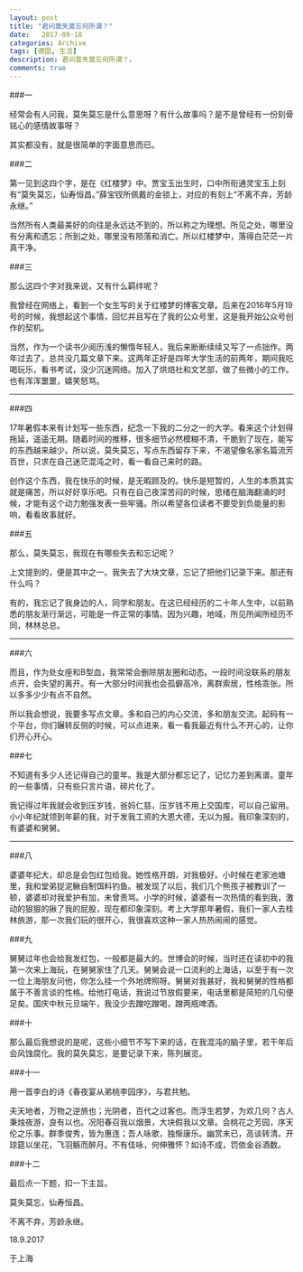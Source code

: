 ```yaml
---
layout: post
title: "君问莫失莫忘何所谓？"
date:   2017-09-18
categories: Archive
tags: [德国, 生活]
description: 君问莫失莫忘何所谓？。
comments: true
---
```


###一



经常会有人问我，莫失莫忘是什么意思呀？有什么故事吗？是不是曾经有一份刻骨铭心的感情故事呀？



其实都没有，就是很简单的字面意思而已。



###二



第一见到这四个字，是在《红楼梦》中。贾宝玉出生时，口中所衔通灵宝玉上刻有“莫失莫忘，仙寿恒昌。”薛宝钗所佩戴的金锁上，对应的有刻上“不离不弃，芳龄永继。”



当然所有人类最美好的向往是永远达不到的，所以称之为理想。所见之处，哪里没有分离和遗忘；所到之处，哪里没有陨落和消亡。所以红楼梦中，落得白茫茫一片真干净。



###三



那么这四个字对我来说，又有什么羁绊呢？



我曾经在网络上，看到一个女生写的关于红楼梦的博客文章。后来在2016年5月19号的时候，我想起这个事情，回忆并且写在了我的公众号里，这是我开始公众号创作的契机。



当然，作为一个读书少阅历浅的懒惰年轻人，我后来断断续续又写了一点拙作。两年过去了，总共没几篇文章下来。这两年正好是四年大学生活的前两年，期间我吃喝玩乐，看书考试，没少沉迷网络。加入了烘焙社和文艺部，做了些微小的工作。也有浑浑噩噩，嬉笑怒骂。



---



###四



17年暑假本来有计划写一些东西，纪念一下我的二分之一的大学。看来这个计划得拖延，遥遥无期。随着时间的推移，很多细节必然模糊不清，干脆到了现在，能写的东西越来越少。所以说，莫失莫忘，写点东西留存下来，不渴望像名家名篇流芳百世，只求在自己迷茫混沌之时，看一看自己来时的路。



创作这个东西，我在快乐的时候，是无暇顾及的。快乐是短暂的，人生的本质其实就是痛苦，所以好好享乐吧。只有在自己夜深苦闷的时候，思绪在脑海翻涌的时候，才能有这个动力勉强发表一些牢骚。所以希望各位读者不要受到负能量的影响，看看故事就好。



###五



那么，莫失莫忘，我现在有哪些失去和忘记呢？



上文提到的，便是其中之一。我失去了大块文章，忘记了把他们记录下来。那还有什么吗？



有的，我忘记了我身边的人，同学和朋友。在这已经经历的二十年人生中，以前熟悉的朋友渐行渐远，可能是一件正常的事情。因为兴趣，地域，所见所闻所经历不同，林林总总。





---




###六



而且，作为处女座和B型血，我常常会删除朋友圈和动态。一段时间没联系的朋友点开，会失望的离开。有一大部分时间我也会孤僻高冷，离群索居，性格乖张。所以多多少少有点不自然。



所以我会想说，我要多写点文章。多和自己的内心交流，多和朋友交流。起码有一个平台，你们辗转反侧的时候，可以点进来，看一看我最近有什么不开心的，让你们开心开心。



###七



不知道有多少人还记得自己的童年。我是大部分都忘记了，记忆力差到离谱。童年的一些事情，只有些只言片语，碎片化了。



我记得过年我就会收到压岁钱，爸妈仁慈，压岁钱不用上交国库，可以自己留用。小小年纪就领到年薪的我，对于发我工资的大恩大德，无以为报。我印象深刻的，有婆婆和舅舅。





---




###八



婆婆年纪大，却总是会包红包给我。她性格开朗，对我极好。小时候在老家池塘里，我和堂弟捉泥鳅自制饵料钓鱼。被发现了以后，我们几个熊孩子被教训了一顿，婆婆却对我爱护有加，未曾责骂。小学的时候，婆婆有一次热情的看到我，激动的狠狠的揪了我的屁股，现在都印象深刻。考上大学那年暑假，我们一家人去桂林旅游，那一次我们玩的很开心，我很喜欢这种一家人热热闹闹的感觉。



###九



舅舅过年也会给我发红包，一般都是最大的。世博会的时候，当时还在读初中的我第一次来上海玩，在舅舅家住了几天。舅舅会说一口流利的上海话，以至于有一次一位上海朋友问他，你怎么挂一个外地牌照呀。舅舅对我甚好，我和舅舅的性格都属于不善言谈的性格。给他打电话，我说过节放假要来，电话里都是简短的几句便足矣。国庆中秋元旦端午，我没少去蹭吃蹭喝，蹭两瓶啤酒。



###十



那么最后我想说的是呢，这些小细节不写下来的话，在我混沌的脑子里，若干年后会风蚀腐化。我的莫失莫忘，是要记录下来，陈列展览。



###十一



用一首李白的诗《春夜宴从弟桃李园序》，与君共勉。



夫天地者，万物之逆旅也；光阴者，百代之过客也。而浮生若梦，为欢几何？古人秉烛夜游，良有以也。况阳春召我以烟景，大块假我以文章。会桃花之芳园，序天伦之乐事。群季俊秀，皆为惠连；吾人咏歌，独惭康乐。幽赏未已，高谈转清。开琼筵以坐花，飞羽觞而醉月。不有佳咏，何伸雅怀？如诗不成，罚依金谷酒数。



###十二



最后点一下题，扣一下主旨。



莫失莫忘，仙寿恒昌。

不离不弃，芳龄永继。



18.9.2017

于上海

